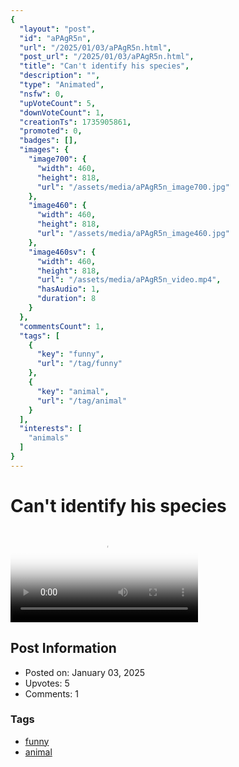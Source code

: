 ```yaml
---
{
  "layout": "post",
  "id": "aPAgR5n",
  "url": "/2025/01/03/aPAgR5n.html",
  "post_url": "/2025/01/03/aPAgR5n.html",
  "title": "Can't identify his species",
  "description": "",
  "type": "Animated",
  "nsfw": 0,
  "upVoteCount": 5,
  "downVoteCount": 1,
  "creationTs": 1735905861,
  "promoted": 0,
  "badges": [],
  "images": {
    "image700": {
      "width": 460,
      "height": 818,
      "url": "/assets/media/aPAgR5n_image700.jpg"
    },
    "image460": {
      "width": 460,
      "height": 818,
      "url": "/assets/media/aPAgR5n_image460.jpg"
    },
    "image460sv": {
      "width": 460,
      "height": 818,
      "url": "/assets/media/aPAgR5n_video.mp4",
      "hasAudio": 1,
      "duration": 8
    }
  },
  "commentsCount": 1,
  "tags": [
    {
      "key": "funny",
      "url": "/tag/funny"
    },
    {
      "key": "animal",
      "url": "/tag/animal"
    }
  ],
  "interests": [
    "animals"
  ]
}
---
```


# Can't identify his species

<video controls playsinline loop poster="/assets/media/aPAgR5n_image460.jpg">
  <source src="/assets/media/aPAgR5n_video.mp4" type="video/mp4">
  Your browser does not support the video tag.
</video>

## Post Information

- Posted on: January 03, 2025
- Upvotes: 5
- Comments: 1

### Tags

- [funny](/tag/funny)
- [animal](/tag/animal)

